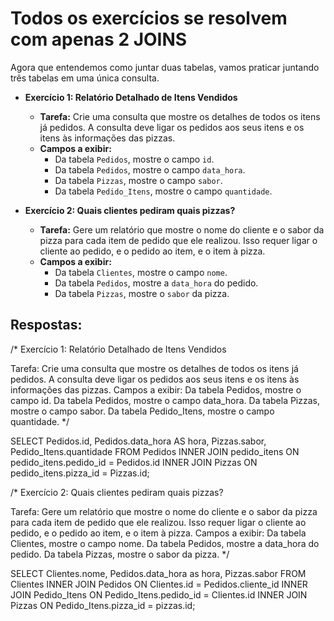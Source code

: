 # Todos os exercícios se resolvem com apenas 2 JOINS

Agora que entendemos como juntar duas tabelas, vamos praticar juntando três tabelas em uma única consulta.

  * **Exercício 1: Relatório Detalhado de Itens Vendidos**

      * **Tarefa:** Crie uma consulta que mostre os detalhes de todos os itens já pedidos. A consulta deve ligar os pedidos aos seus itens e os itens às informações das pizzas.
      * **Campos a exibir:**
          * Da tabela `Pedidos`, mostre o campo `id`.
          * Da tabela `Pedidos`, mostre o campo `data_hora`.
          * Da tabela `Pizzas`, mostre o campo `sabor`.
          * Da tabela `Pedido_Itens`, mostre o campo `quantidade`.


  * **Exercício 2: Quais clientes pediram quais pizzas?**

      * **Tarefa:** Gere um relatório que mostre o nome do cliente e o sabor da pizza para cada item de pedido que ele realizou. Isso requer ligar o cliente ao pedido, e o pedido ao item, e o item à pizza.
      * **Campos a exibir:**
          * Da tabela `Clientes`, mostre o campo `nome`.
          * Da tabela `Pedidos`, mostre a `data_hora` do pedido.
          * Da tabela `Pizzas`, mostre o `sabor` da pizza.

## Respostas:

/*
Exercício 1: Relatório Detalhado de Itens Vendidos

Tarefa: Crie uma consulta que mostre os detalhes de todos os itens já pedidos. 
A consulta deve ligar os pedidos aos seus itens e os itens às informações das pizzas.
Campos a exibir:
Da tabela Pedidos, mostre o campo id.
Da tabela Pedidos, mostre o campo data_hora.
Da tabela Pizzas, mostre o campo sabor.
Da tabela Pedido_Itens, mostre o campo quantidade.
*/

SELECT Pedidos.id, Pedidos.data_hora AS hora,  Pizzas.sabor, Pedido_Itens.quantidade
FROM Pedidos
INNER JOIN pedido_itens ON pedido_itens.pedido_id = Pedidos.id
INNER JOIN Pizzas ON pedido_itens.pizza_id = Pizzas.id;


/*
Exercício 2: Quais clientes pediram quais pizzas?

Tarefa: Gere um relatório que mostre o nome do cliente e o sabor da pizza para cada item de pedido que ele realizou. 
Isso requer ligar o cliente ao pedido, e o pedido ao item, e o item à pizza.
Campos a exibir:
Da tabela Clientes, mostre o campo nome.
Da tabela Pedidos, mostre a data_hora do pedido.
Da tabela Pizzas, mostre o sabor da pizza.
*/

SELECT Clientes.nome, Pedidos.data_hora as hora, Pizzas.sabor
FROM Clientes
INNER JOIN Pedidos ON Clientes.id = Pedidos.cliente_id
INNER JOIN Pedido_Itens ON Pedido_Itens.pedido_id = Clientes.id
INNER JOIN Pizzas ON Pedido_Itens.pizza_id = pizzas.id;

